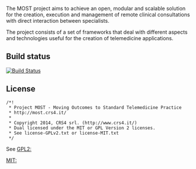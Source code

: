 The MOST project aims to achieve an open, modular and scalable solution for the creation, execution and management of remote clinical consultations with direct interaction between specialists.

The project consists of a set of frameworks that deal with different aspects and technologies useful for the creation of telemedicine applications.


Build status
------------

[![Build Status](https://travis-ci.org/crs4/most-demographics.png)](https://travis-ci.org/crs4/most-demographics)


License
-------

    /*!
     * Project MOST - Moving Outcomes to Standard Telemedicine Practice
     * http://most.crs4.it/
     *
     * Copyright 2014, CRS4 srl. (http://www.crs4.it/)
     * Dual licensed under the MIT or GPL Version 2 licenses.
     * See license-GPLv2.txt or license-MIT.txt
     */

See
[GPL2:](https://www.gnu.org/licenses/gpl-2.0.txt)

[MIT:](http://opensource.org/licenses/MIT)
